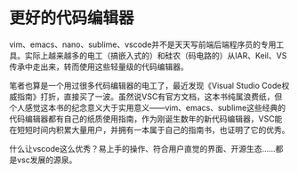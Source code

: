 # 更好的代码编辑器

vim、emacs、nano、sublime、vscode并不是天天写前端后端程序员的专用工具。实际上越来越多的电工（搞嵌入式的）和硅农（码电路的）从IAR、Keil、VS传承中走出来，转而使用这些轻量级的代码编辑器。

笔者也算是一个用过很多代码编辑器的电工了，最近发现《Visual Studio Code权威指南》打折，直接买了一波。虽然说VSC有官方文档，这本书纯属浪费纸，但个人感觉这本书的纪念意义大于实用意义——vim、emacs、sublime这些经典的代码编辑器都有自己的纸质使用指南，作为刚诞生数年的新代码编辑器，VSC能在短短时间内积累大量用户，并拥有一本属于自己的指南书，也证明了它的优秀。

什么让vscode这么优秀？易上手的操作、符合用户直觉的界面、开源生态......都是vsc发展的源泉。

